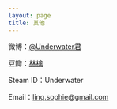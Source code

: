 ```yaml
---
layout: page
title: 其他
---
```




微博：[@Underwater君](http://weibo.com/underwaternya/)

豆瓣：[林檎](https://www.douban.com/people/39991426/)

Steam ID：Underwater

Email：linq.sophie@gmail.com